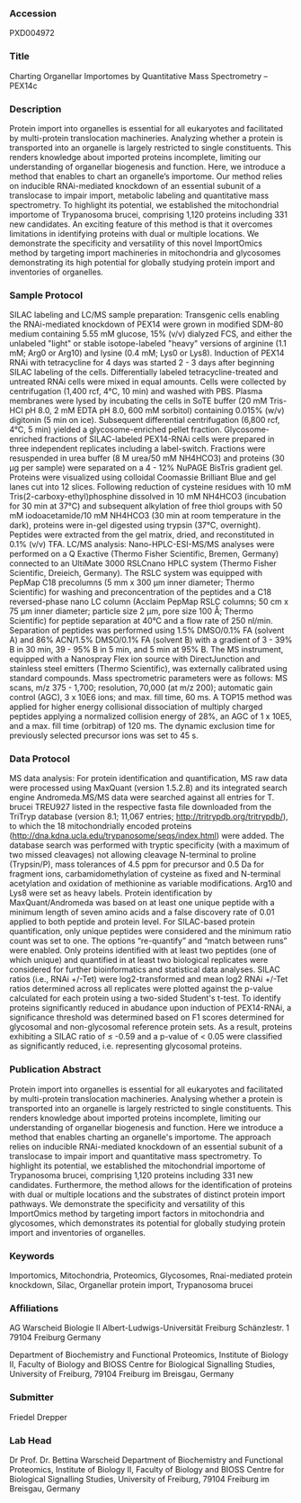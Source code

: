 ### Accession
PXD004972

### Title
Charting Organellar Importomes by Quantitative Mass Spectrometry – PEX14c

### Description
Protein import into organelles is essential for all eukaryotes and facilitated by multi-protein translocation machineries. Analyzing whether a protein is transported into an organelle is largely restricted to single constituents. This renders knowledge about imported proteins incomplete, limiting our understanding of organellar biogenesis and function. Here, we introduce a method that enables to chart an organelle’s importome. Our method relies on inducible RNAi-mediated knockdown of an essential subunit of a translocase to impair import, metabolic labeling and quantitative mass spectrometry. To highlight its potential, we established the mitochondrial importome of Trypanosoma brucei, comprising 1,120 proteins including 331 new candidates. An exciting feature of this method is that it overcomes limitations in identifying proteins with dual or multiple locations. We demonstrate the specificity and versatility of this novel ImportOmics method by targeting import machineries in mitochondria and glycosomes demonstrating its high potential for globally studying protein import and inventories of organelles.

### Sample Protocol
SILAC labeling and LC/MS sample preparation: Transgenic cells enabling the RNAi-mediated knockdown of PEX14 were grown in modified SDM-80 medium containing 5.55 mM glucose, 15% (v/v) dialyzed FCS, and either the unlabeled "light" or stable isotope-labeled "heavy" versions of arginine (1.1 mM; Arg0 or Arg10) and lysine (0.4 mM; Lys0 or Lys8). Induction of PEX14 RNAi with tetracycline for 4 days was started 2 - 3 days after beginning SILAC labeling of the cells. Differentially labeled tetracycline-treated and untreated RNAi cells were mixed in equal amounts. Cells were collected by centrifugation (1,400 rcf, 4°C, 10 min) and washed with PBS. Plasma membranes were lysed by incubating the cells in SoTE buffer (20 mM Tris-HCl pH 8.0, 2 mM EDTA pH 8.0, 600 mM sorbitol) containing 0.015% (w/v) digitonin (5 min on ice). Subsequent differential centrifugation (6,800 rcf, 4°C, 5 min) yielded a glycosome-enriched pellet fraction. Glycosome-enriched fractions of SILAC-labeled PEX14-RNAi cells were prepared in three independent replicates including a label-switch. Fractions were resuspended in urea buffer (8 M urea/50 mM NH4HCO3) and proteins (30 µg per sample) were separated on a 4 - 12% NuPAGE BisTris gradient gel. Proteins were visualized using colloidal Coomassie Brilliant Blue and gel lanes cut into 12 slices. Following reduction of cysteine residues with 10 mM Tris(2-carboxy-ethyl)phosphine dissolved in 10 mM NH4HCO3 (incubation for 30 min at 37°C) and subsequent alkylation of free thiol groups with 50 mM iodoacetamide/10 mM NH4HCO3 (30 min at room temperature in the dark), proteins were in-gel digested using trypsin (37°C, overnight). Peptides were extracted from the gel matrix, dried, and reconstituted in 0.1% (v/v) TFA.   LC/MS analysis: Nano-HPLC-ESI-MS/MS analyses were performed on a Q Exactive (Thermo Fisher Scientific, Bremen, Germany) connected to an UltiMate 3000 RSLCnano HPLC system (Thermo Fisher Scientific, Dreieich, Germany). The RSLC system was equipped with PepMap C18 precolumns (5 mm x 300 µm inner diameter; Thermo Scientific) for washing and preconcentration of the peptides and a C18 reversed-phase nano LC column (Acclaim PepMap RSLC columns; 50 cm x 75 µm inner diameter; particle size 2 µm, pore size 100 Å; Thermo Scientific) for peptide separation at 40°C and a flow rate of 250 nl/min. Separation of peptides was performed using 1.5% DMSO/0.1% FA (solvent A) and 86% ACN/1.5% DMSO/0.1% FA (solvent B) with a gradient of 3 - 39% B in 30 min, 39 - 95% B in 5 min, and 5 min at 95% B.  The MS instrument, equipped with a Nanospray Flex ion source with DirectJunction and stainless steel emitters (Thermo Scientific), was externally calibrated using standard compounds. Mass spectrometric parameters were as follows: MS scans, m/z 375 - 1,700; resolution, 70,000 (at m/z 200); automatic gain control (AGC), 3 x 10E6 ions; and max. fill time, 60 ms. A TOP15 method was applied for higher energy collisional dissociation of multiply charged peptides applying a normalized collision energy of 28%, an AGC of 1 x 10E5, and a max. fill time (orbitrap) of 120 ms. The dynamic exclusion time for previously selected precursor ions was set to 45 s.

### Data Protocol
MS data analysis: For protein identification and quantification, MS raw data were processed using MaxQuant (version 1.5.2.8) and its integrated search engine Andromeda.MS/MS data were searched against all entries for T. brucei TREU927 listed in the respective fasta file downloaded from the TriTryp database (version 8.1; 11,067 entries; http://tritrypdb.org/tritrypdb/), to which the 18 mitochondrially encoded proteins (http://dna.kdna.ucla.edu/trypanosome/seqs/index.html) were added. The database search was performed with tryptic specificity (with a maximum of two missed cleavages) not allowing cleavage N-terminal to proline (Trypsin/P), mass tolerances of 4.5 ppm for precursor and 0.5 Da for fragment ions, carbamidomethylation of cysteine as fixed and N-terminal acetylation and oxidation of methionine as variable modifications. Arg10 and Lys8 were set as heavy labels. Protein identification by MaxQuant/Andromeda was based on at least one unique peptide with a minimum length of seven amino acids and a false discovery rate of 0.01 applied to both peptide and protein level. For SILAC-based protein quantification, only unique peptides were considered and the minimum ratio count was set to one. The options “re-quantify” and “match between runs” were enabled. Only proteins identified with at least two peptides (one of which unique) and quantified in at least two biological replicates were considered for further bioinformatics and statistical data analyses. SILAC ratios (i.e., RNAi +/-Tet) were log2-transformed and mean log2 RNAi +/-Tet ratios determined across all replicates were plotted against the p-value calculated for each protein using a two-sided Student's t-test.   To identify proteins significantly reduced in abudance upon induction of PEX14-RNAi, a significance threshold was determined based on F1 scores determined for glycosomal and non-glycosomal reference protein sets. As a result, proteins exhibiting a SILAC ratio of ≤ -0.59 and a p-value of < 0.05 were classified as significantly reduced, i.e. representing glycosomal proteins.

### Publication Abstract
Protein import into organelles is essential for all eukaryotes and facilitated by multi-protein translocation machineries. Analysing whether a protein is transported into an organelle is largely restricted to single constituents. This renders knowledge about imported proteins incomplete, limiting our understanding of organellar biogenesis and function. Here we introduce a method that enables charting an organelle's importome. The approach relies on inducible RNAi-mediated knockdown of an essential subunit of a translocase to impair import and quantitative mass spectrometry. To highlight its potential, we established the mitochondrial importome of Trypanosoma brucei, comprising 1,120 proteins including 331 new candidates. Furthermore, the method allows for the identification of proteins with dual or multiple locations and the substrates of distinct protein import pathways. We demonstrate the specificity and versatility of this ImportOmics method by targeting import factors in mitochondria and glycosomes, which demonstrates its potential for globally studying protein import and inventories of organelles.

### Keywords
Importomics, Mitochondria, Proteomics, Glycosomes, Rnai-mediated protein knockdown, Silac, Organellar protein import, Trypanosoma brucei

### Affiliations
AG Warscheid
Biologie II
Albert-Ludwigs-Universität Freiburg
Schänzlestr. 1
79104 Freiburg
Germany

Department of Biochemistry and Functional Proteomics, Institute of Biology II, Faculty of Biology and BIOSS Centre for Biological Signalling Studies, University of Freiburg, 79104 Freiburg im Breisgau, Germany

### Submitter
Friedel Drepper

### Lab Head
Dr Prof. Dr. Bettina Warscheid
Department of Biochemistry and Functional Proteomics, Institute of Biology II, Faculty of Biology and BIOSS Centre for Biological Signalling Studies, University of Freiburg, 79104 Freiburg im Breisgau, Germany


